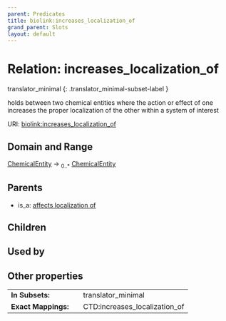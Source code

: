 ```yaml
---
parent: Predicates
title: biolink:increases_localization_of
grand_parent: Slots
layout: default
---
```


# Relation: increases_localization_of

translator_minimal
{: .translator_minimal-subset-label }


holds between two chemical entities where the action or effect of one increases the proper localization of the other within a system of interest

URI: [biolink:increases_localization_of](https://w3id.org/biolink/vocab/increases_localization_of)

## Domain and Range

[ChemicalEntity](ChemicalEntity.md) ->  <sub>0..*</sub> [ChemicalEntity](ChemicalEntity.md)

## Parents

 *  is_a: [affects localization of](affects_localization_of.md)

## Children


## Used by


## Other properties

|  |  |  |
| --- | --- | --- |
| **In Subsets:** | | translator_minimal |
| **Exact Mappings:** | | CTD:increases_localization_of |

